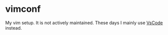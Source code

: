 # vimconf

My vim setup. It is not actively maintained. These days I mainly use [VsCode](https://code.visualstudio.com/) instead.
